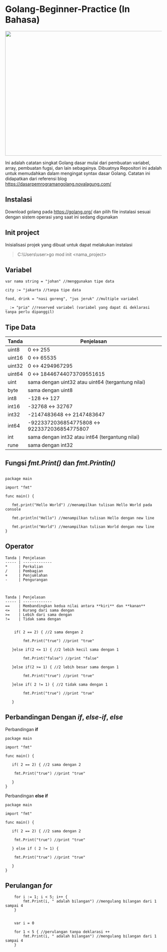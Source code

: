 # Golang-Beginner-Practice (In Bahasa)

<img src="https://user-images.githubusercontent.com/33995016/103326949-6f738400-4a07-11eb-9dd2-d39075489763.png" width="600" height="400">

Ini adalah catatan singkat Golang dasar mulai dari pembuatan variabel, array, pembuatan fugsi, dan lain sebagainya.
Dibuatnya Repositori ini adalah untuk memudahkan dalam mengingat syntax dasar Golang. Catatan ini didapatkan dari referensi blog https://dasarpemrogramangolang.novalagung.com/

## Instalasi
Download golang pada https://golang.org/ dan pilih file instalasi sesuai dengan sistem operasi yang saat ini sedang digunakan

## Init project
Inisialisasi projek yang dibuat untuk dapat melakukan instalasi
> C:\Users\user>go mod init <nama_project> 

## Variabel

```
var nama string = "johan" //menggunakan tipe data

city := "jakarta //tanpa tipe data
    
food, drink = "nasi goreng", "jus jeruk" //multiple variabel

_ := "pria" //reserved variabel (variabel yang dapat di deklarasi tanpa perlu dipanggil)
```

## Tipe Data

Tanda        | Penjelasan
------------ | -------------
uint8        | 0 ↔ 255
uint16       | 0 ↔ 65535
uint32       | 0 ↔ 4294967295
uint64       | 0 ↔ 18446744073709551615
uint         | sama dengan uint32 atau uint64 (tergantung nilai)
byte         | sama dengan uint8
int8         | -128 ↔ 127
int16        | -32768 ↔ 32767
int32        | -2147483648 ↔ 2147483647
int64        | -9223372036854775808 ↔ 9223372036854775807
int          | sama dengan int32 atau int64 (tergantung nilai)
rune         | sama dengan int32

## Fungsi *fmt.Print()* dan *fmt.Println()*

```

package main

import "fmt"

func main() {

   fmt.print("Hello World") //menampilkan tulisan Hello World pada console
   
   fmt.println("Hello") //menampilkan tulisan Hello dengan new line
   
   fmt.println("World") //menampilkan tulisan World dengan new line
}

```

## Operator

```
Tanda | Penjelasan
----- | -------------
*     | Perkalian
/     | Pembagian
+     | Penjumlahan
-     | Pengurangan



Tanda | Penjelasan
----- | -------------
==    | Membandingkan kedua nilai antara **kiri** dan **kanan**
<=    | Kurang dari sama dengan
>=    | Lebih dari sama dengan
!=    | Tidak sama dengan


    if( 2 == 2) { //2 sama dengan 2
    
        fmt.Print("true") //print "true"
   
   }else if(2 <= 1) { //2 lebih kecil sama dengan 1
    
        fmt.Print("false") //print "false"
   
   }else if(2 >= 1) { //2 lebih besar sama dengan 1
    
        fmt.Print("true") //print "true"
   
   }else if( 2 != 1) { //2 tidak sama dengan 1
    
        fmt.Print("true") //print "true"
   
   }

```

## Perbandingan Dengan *if*, *else-if*, *else*

Perbandingan **if**

```
package main

import "fmt"

func main() {

   if( 2 == 2) { //2 sama dengan 2
    
    fmt.Print("true") //print "true"
   
   }
}

```

Perbandingan **else if**
```
package main

import "fmt"

func main() {

   if( 2 == 2) { //2 sama dengan 2
    
    fmt.Print("true") //print "true"
   
   } else if ( 2 != 1) {
   
    fmt.Print("true") //print "true"
   
   }
}

```

## Perulangan *for*

```
    for i := 1; i < 5; i++ {
        fmt.Print(i, " adalah bilangan") //mengulang bilangan dari 1 sampai 4
    }
   
```

```
    var i = 0

    for 1 < 5 { //perulangan tanpa deklarasi ++
        fmt.Print(i, " adalah bilangan") //mengulang bilangan dari 1 sampai 4
    }
```

